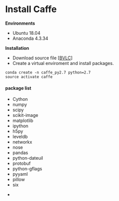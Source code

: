 # Install Caffe

**Environments**
- Ubuntu 18.04
- Anaconda 4.3.34

**Installation**
- Download source file [[BVLC](https://github.com/BVLC/caffe)]
- Create a virtual enviroment and install packages.
```
conda create -n caffe_py2.7 python=2.7
source activate caffe
```
#### package list
- Cython
- numpy
- scipy
- scikit-image
- matplotlib
- ipython
- h5py
- leveldb
- networkx
- nose
- pandas
- python-dateuil
- protobuf
- python-gflags
- pyyaml
- pillow
- six
*
